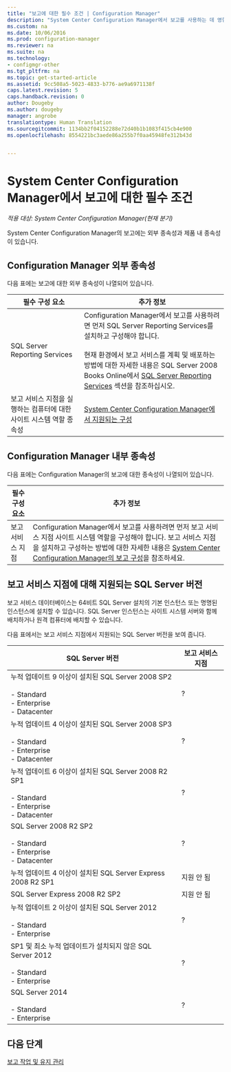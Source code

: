 ```yaml
---
title: "보고에 대한 필수 조건 | Configuration Manager"
description: "System Center Configuration Manager에서 보고를 사용하는 데 영향을 주는 다양한 종속성을 이해합니다."
ms.custom: na
ms.date: 10/06/2016
ms.prod: configuration-manager
ms.reviewer: na
ms.suite: na
ms.technology:
- configmgr-other
ms.tgt_pltfrm: na
ms.topic: get-started-article
ms.assetid: 9cc508a5-5023-4833-b776-ae9a6971138f
caps.latest.revision: 5
caps.handback.revision: 0
author: Dougeby
ms.author: dougeby
manager: angrobe
translationtype: Human Translation
ms.sourcegitcommit: 1134bb2f04152288e72d40b1b1083f415cb4e900
ms.openlocfilehash: 8554221bc3aede86a255b7f0aa45948fe312b43d


---
```

# <a name="prerequisites-for-reporting-in-system-center-configuration-manager"></a>System Center Configuration Manager에서 보고에 대한 필수 조건

*적용 대상: System Center Configuration Manager(현재 분기)*

System Center Configuration Manager의 보고에는 외부 종속성과 제품 내 종속성이 있습니다.  

## <a name="dependencies-external-to-configuration-manager"></a>Configuration Manager 외부 종속성  
 다음 표에는 보고에 대한 외부 종속성이 나열되어 있습니다.  

|필수 구성 요소|추가 정보|  
|------------------|----------------------|  
|SQL Server Reporting Services|Configuration Manager에서 보고를 사용하려면 먼저 SQL Server Reporting Services를 설치하고 구성해야 합니다.<br /><br /> 현재 환경에서 보고 서비스를 계획 및 배포하는 방법에 대한 자세한 내용은 SQL Server 2008 Books Online에서 [SQL Server Reporting Services](http://go.microsoft.com/fwlink/p/?LinkId=212032) 섹션을 참조하십시오.|  
|보고 서비스 지점을 실행하는 컴퓨터에 대한 사이트 시스템 역할 종속성|[System Center Configuration Manager에서 지원되는 구성](../../../core/plan-design/configs/supported-configurations.md)|  

## <a name="dependencies-internal-to-configuration-manager"></a>Configuration Manager 내부 종속성  
 다음 표에는 Configuration Manager의 보고에 대한 종속성이 나열되어 있습니다.  

|필수 구성 요소|추가 정보|  
|------------------|----------------------|  
|보고 서비스 지점|Configuration Manager에서 보고를 사용하려면 먼저 보고 서비스 지점 사이트 시스템 역할을 구성해야 합니다. 보고 서비스 지점을 설치하고 구성하는 방법에 대한 자세한 내용은 [System Center Configuration Manager의 보고 구성](../../../core/servers/manage/configuring-reporting.md)을 참조하세요.|  

## <a name="supported-sql-server-versions-for-the-reporting-services-point"></a>보고 서비스 지점에 대해 지원되는 SQL Server 버전  
 보고 서비스 데이터베이스는 64비트 SQL Server 설치의 기본 인스턴스 또는 명명된 인스턴스에 설치할 수 있습니다. SQL Server 인스턴스는 사이트 시스템 서버와 함께 배치하거나 원격 컴퓨터에 배치할 수 있습니다.  

 다음 표에서는 보고 서비스 지점에서 지원되는 SQL Server 버전을 보여 줍니다.  

|SQL Server 버전|보고 서비스 지점|  
|------------------------|------------------------------|  
|누적 업데이트 9 이상이 설치된 SQL Server 2008 SP2<br /><br /> -   Standard<br />-   Enterprise<br />-   Datacenter|?|  
|누적 업데이트 4 이상이 설치된 SQL Server 2008 SP3<br /><br /> -   Standard<br />-   Enterprise<br />-   Datacenter|?|  
|누적 업데이트 6 이상이 설치된 SQL Server 2008 R2 SP1<br /><br /> -   Standard<br />-   Enterprise<br />-   Datacenter|?|  
|SQL Server 2008 R2 SP2<br /><br /> -   Standard<br />-   Enterprise<br />-   Datacenter|?|  
|누적 업데이트 4 이상이 설치된 SQL Server Express 2008 R2 SP1|지원 안 됨|  
|SQL Server Express 2008 R2 SP2|지원 안 됨|  
|누적 업데이트 2 이상이 설치된 SQL Server 2012<br /><br /> -   Standard<br />-   Enterprise|?|  
|SP1 및 최소 누적 업데이트가 설치되지 않은 SQL Server 2012<br /><br /> -   Standard<br />-   Enterprise|?|  
|SQL Server 2014<br /><br /> -   Standard<br />-   Enterprise|?|  

## <a name="next-steps"></a>다음 단계
[보고 작업 및 유지 관리](operations-and-maintenance-for-reporting.md)



<!--HONumber=Nov16_HO1-->


